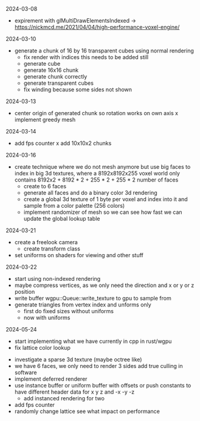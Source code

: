 2024-03-08
- expirement with glMultiDrawElementsIndexed -> https://nickmcd.me/2021/04/04/high-performance-voxel-engine/

2024-03-10
+ generate a chunk of 16 by 16 transparent cubes using normal rendering
  + fix render with indices this needs to be added still
  + generate cube
  + generate 16x16 chunk
  + generate chunk correctly
  + generate transparent cubes
  + fix winding because some sides not shown

2024-03-13
+ center origin of generated chunk so rotation works on own axis
x implement greedy mesh

2024-03-14
+ add fps counter
x add 10x10x2 chunks

2024-03-16
+ create technique where we do not mesh anymore but use big faces to index in big 3d textures, where a 8192x8192x255 voxel world only contains 8192x2 + 8192 * 2 + 255 * 2 + 255 * 2 number of faces
  + create to 6 faces
  + generate all faces and do a binary color 3d rendering
  + create a global 3d texture of 1 byte per voxel and index into it and sample from a color palette (256 colors)
  + implement randomizer of mesh so we can see how fast we can update the global lookup table

2024-03-21
+ create a freelook camera
  + create transform class
+ set uniforms on shaders for viewing and other stuff

2024-03-22
+ start using non-indexed rendering
+ maybe compress vertices, as we only need the direction and x or y or z position
+ write buffer wgpu::Queue::write_texture to gpu to sample from
+ generate triangles from vertex index and unforms only
  + first do fixed sizes without uniforms
  + now with uniforms

2024-05-24
+ start implementing what we have currently in cpp in rust/wgpu
+ fix lattice color lookup  
- investigate a sparse 3d texture (maybe octree like)
- we have 6 faces, we only need to render 3 sides add true culling in software
- implement deferred renderer
- use instance buffer or uniform buffer with offsets or push constants to have different header data for x y z and -x -y -z
  + add instanced rendering for two
- add fps counter
- randomly change lattice see what impact on performance

